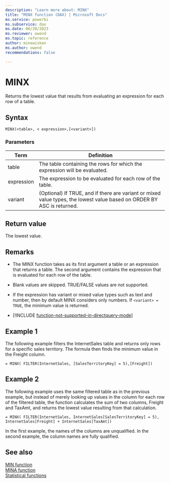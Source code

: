 ```yaml
---
description: "Learn more about: MINX"
title: "MINX function (DAX) | Microsoft Docs"
ms.service: powerbi 
ms.subservice: dax 
ms.date: 06/20/2023
ms.reviewer: owend
ms.topic: reference
author: minewiskan
ms.author: owend 
recommendations: false

---
```

# MINX

Returns the lowest value that results from evaluating an expression for each row of a table.  

## Syntax

```dax
MINX(<table>, < expression>,[<variant>])  
```
  
### Parameters
  
|Term|Definition|  
|--------|--------------|  
|table|The table containing the rows for which the expression will be evaluated.|  
|expression|The expression to be evaluated for each row of the table.|  
|variant|(Optional) If TRUE, and if there are variant or mixed value types, the lowest value based on ORDER BY ASC is returned.|
  
## Return value

The lowest value.  
  
## Remarks

- The MINX function takes as its first argument a table or an expression that returns a table. The second argument contains the expression that is evaluated for each row of the table.  
  
- Blank values are skipped. TRUE/FALSE values are not supported.

- If the expression has variant or mixed value types such as text and number, then by default MINX considers only numbers. If `<variant> = TRUE`, the minimum value is returned.

- [!INCLUDE [function-not-supported-in-directquery-mode](includes/function-not-supported-in-directquery-mode.md)]

## Example 1

The following example filters the InternetSales table and returns only rows for a specific sales territory. The formula then finds the minimum value in the Freight column.  
  
```dax
= MINX( FILTER(InternetSales, [SalesTerritoryKey] = 5),[Freight])  
```
  
## Example 2

The following example uses the same filtered table as in the previous example, but instead of merely looking up values in the column for each row of the filtered table, the function calculates the sum of two columns, Freight and TaxAmt, and returns the lowest value resulting from that calculation.  
  
```dax
= MINX( FILTER(InternetSales, InternetSales[SalesTerritoryKey] = 5), InternetSales[Freight] + InternetSales[TaxAmt])  
```

In the first example, the names of the columns are unqualified. In the second example, the column names are fully qualified.  
  
## See also

[MIN function](min-function-dax.md)  
[MINA function](mina-function-dax.md)  
[Statistical functions](statistical-functions-dax.md)  
